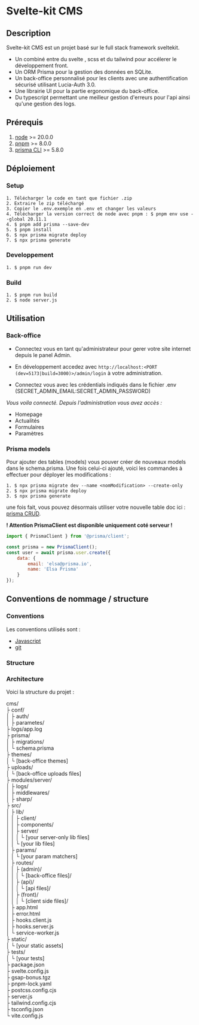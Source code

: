 # Svelte-kit CMS

## Description

Svelte-kit CMS est un projet basé sur le full stack framework sveltekit.

- Un combiné entre du svelte , scss et du tailwind pour accélerer le développement front.
- Un ORM Prisma pour la gestion des données en SQLite.
- Un back-office personnalisé pour les clients avec une authentification sécurisé utilisant Lucia-Auth 3.0.
- Une librairie UI pour la partie ergonomique du back-office.
- Du typescript permettant une meilleur gestion d'erreurs pour l'api ainsi qu'une gestion des logs.

## Prérequis

1. [node](https://nodejs.org/en) >= 20.0.0<br>
2. [pnpm](https://pnpm.io/fr/installation) >= 8.0.0<br>
3. [prisma CLI](https://www.prisma.io/docs/orm/tools/prisma-cli) >= 5.8.0<br>

## Déploiement

### Setup

`1. Télécharger le code en tant que fichier .zip`<br>
`2. Extraire le zip téléchargé`<br>
`3. Copier le .env.exemple en .env et changer les valeurs`<br>
`4. Télécharger la version correct de node avec pnpm : $ pnpm env use --global 20.11.1`<br>
`4. $ pnpm add prisma --save-dev`<br>
`5. $ pnpm install`<br>
`6. $ npx prisma migrate deploy`<br>
`7. $ npx prisma generate`<br>

### Developpement

`1. $ pnpm run dev`

### Build

`1. $ pnpm run build`<br>
`2. $ node server.js`

## Utilisation

### Back-office

- Connectez vous en tant qu'administrateur pour gerer votre site internet depuis le panel Admin.

- En développement accedez avec `http://localhost:<PORT (dev=5173|build=3000)>/admin/login` à votre administration.
- Connectez vous avec les crédentials indiqués dans le fichier .env (SECRET_ADMIN_EMAIL:SECRET_ADMIN_PASSWORD)

_Vous voila connecté. Depuis l'administration vous avez accès :_

- Homepage
- Actualités
- Formulaires
- Paramètres

### Prisma models

Pour ajouter des tables (models) vous pouver créer de nouveaux models dans le schema.prisma. Une fois celui-ci ajouté, voici les commandes à effectuer pour déployer les modifications :

`1. $ npx prisma migrate dev --name <nomModification> --create-only`<br>
`2. $ npx prisma migrate deploy`<br>
`3. $ npx prisma generate`<br>

une fois fait, vous pouvez désormais utiliser votre nouvelle table doc ici : [prisma CRUD](https://www.prisma.io/docs/orm/prisma-client/queries/crud).

**! Attention PrismaClient est disponible uniquement coté serveur !**

```js
import { PrismaClient } from '@prisma/client';

const prisma = new PrismaClient();
const user = await prisma.user.create({
	data: {
		email: 'elsa@prisma.io',
		name: 'Elsa Prisma'
	}
});
```

## Conventions de nommage / structure

### Conventions

Les conventions utilisés sont :

- [Javascript](https://google.github.io/styleguide/jsguide.html)
- [git](https://www.conventionalcommits.org/en/v1.0.0/)

### Structure

### Architecture

Voici la structure du projet :

cms/<br>
├ conf/<br>
│ ├ auth/<br>
│ ├ parametes/<br>
├ logs/app.log<br>
├ prisma/<br>
│ ├ migrations/<br>
│ └ schema.prisma<br>
├ themes/<br>
│ └ [back-office themes]<br>
├ uploads/<br>
│ └ [back-office uploads files]<br>
├ modules/server/<br>
│ ├ logs/<br>
│ ├ middlewares/<br>
│ ├ sharp/<br>
├ src/<br>
│ ├ lib/<br>
│ │ ├ client/<br>
│ │ ├ components/<br>
│ │ ├ server/<br>
│ │ │ └ [your server-only lib files]<br>
│ │ └ [your lib files]<br>
│ ├ params/<br>
│ │ └ [your param matchers]<br>
│ ├ routes/<br>
│ │ ├ (admin)/<br>
│ │ │ └ [back-office files]/<br>
│ │ ├ (api)/<br>
│ │ │ └ [api files]/<br>
│ │ ├ (front)/<br>
│ │ │ └ [client side files]/<br>
│ ├ app.html<br>
│ ├ error.html<br>
│ ├ hooks.client.js<br>
│ ├ hooks.server.js<br>
│ └ service-worker.js<br>
├ static/<br>
│ └ [your static assets]<br>
├ tests/<br>
│ └ [your tests]<br>
├ package.json<br>
├ svelte.config.js<br>
├ gsap-bonus.tgz<br>
├ pnpm-lock.yaml<br>
├ postcss.config.cjs<br>
├ server.js<br>
├ tailwind.config.cjs<br>
├ tsconfig.json<br>
└ vite.config.js<br>
